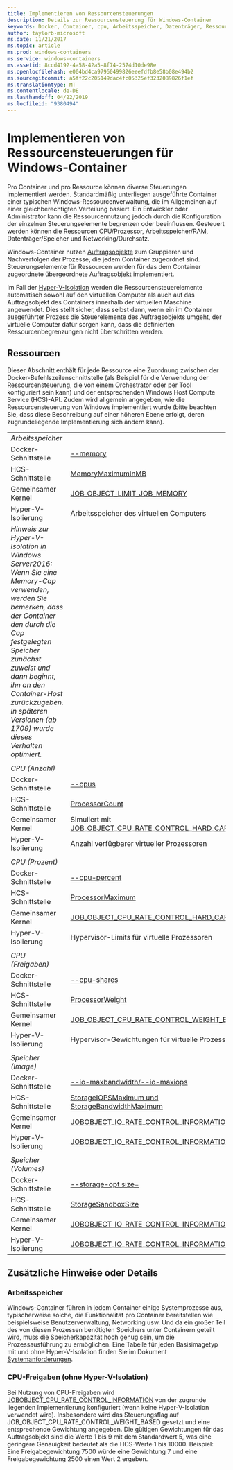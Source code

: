 ```yaml
---
title: Implementieren von Ressourcensteuerungen
description: Details zur Ressourcensteuerung für Windows-Container
keywords: Docker, Container, cpu, Arbeitsspeicher, Datenträger, Ressourcen
author: taylorb-microsoft
ms.date: 11/21/2017
ms.topic: article
ms.prod: windows-containers
ms.service: windows-containers
ms.assetid: 8ccd4192-4a58-42a5-8f74-2574d10de98e
ms.openlocfilehash: e004bd4ca97960499826eeefdfb8e58b08e494b2
ms.sourcegitcommit: a5ff22c205149dac4fc05325ef3232089826f1ef
ms.translationtype: MT
ms.contentlocale: de-DE
ms.lasthandoff: 04/22/2019
ms.locfileid: "9380494"
---
```

# <a name="implementing-resource-controls-for-windows-containers"></a>Implementieren von Ressourcensteuerungen für Windows-Container
Pro Container und pro Ressource können diverse Steuerungen implementiert werden.  Standardmäßig unterliegen ausgeführte Container einer typischen Windows-Ressourcenverwaltung, die im Allgemeinen auf einer gleichberechtigten Verteilung basiert. Ein Entwickler oder Administrator kann die Ressourcennutzung jedoch durch die Konfiguration der einzelnen Steuerungselemente begrenzen oder beeinflussen.  Gesteuert werden können die Ressourcen CPU/Prozessor, Arbeitsspeicher/RAM, Datenträger/Speicher und Networking/Durchsatz.

Windows-Container nutzen [Auftragsobjekte](https://msdn.microsoft.com/en-us/library/windows/desktop/ms684161(v=vs.85).aspx) zum Gruppieren und Nachverfolgen der Prozesse, die jedem Container zugeordnet sind.  Steuerungselemente für Ressourcen werden für das dem Container zugeordnete übergeordnete Auftragsobjekt implementiert. 

Im Fall der [Hyper-V-Isolation](https://docs.microsoft.com/en-us/virtualization/windowscontainers/about/index#windows-container-types) werden die Ressourcensteuerelemente automatisch sowohl auf den virtuellen Computer als auch auf das Auftragsobjekt des Containers innerhalb der virtuellen Maschine angewendet. Dies stellt sicher, dass selbst dann, wenn ein im Container ausgeführter Prozess die Steuerelemente des Auftragsobjekts umgeht, der virtuelle Computer dafür sorgen kann, dass die definierten Ressourcenbegrenzungen nicht überschritten werden.

## <a name="resources"></a>Ressourcen
Dieser Abschnitt enthält für jede Ressource eine Zuordnung zwischen der Docker-Befehlszeilenschnittstelle (als Beispiel für die Verwendung der Ressourcensteuerung, die von einem Orchestrator oder per Tool konfiguriert sein kann) und der entsprechenden Windows Host Compute Service (HCS)-API. Zudem wird allgemein angegeben, wie die Ressourcensteuerung von Windows implementiert wurde (bitte beachten Sie, dass diese Beschreibung auf einer höheren Ebene erfolgt, deren zugrundeliegende Implementierung sich ändern kann).

|  | |
| ----- | ------|
| *Arbeitsspeicher* ||
| Docker-Schnittstelle | [--memory](https://docs.docker.com/engine/admin/resource_constraints/#memory) |
| HCS-Schnittstelle | [MemoryMaximumInMB]( https://github.com/Microsoft/hcsshim/blob/b144c605002d4086146ca1c15c79e56bfaadc2a7/interface.go#L67) |
| Gemeinsamer Kernel | [JOB_OBJECT_LIMIT_JOB_MEMORY](https://msdn.microsoft.com/en-us/library/windows/desktop/ms684147(v=vs.85).aspx) |
| Hyper-V-Isolierung | Arbeitsspeicher des virtuellen Computers |
| _Hinweis zur Hyper-V-Isolation in Windows Server2016: Wenn Sie eine Memory-Cap verwenden, werden Sie bemerken, dass der Container den durch die Cap festgelegten Speicher zunächst zuweist und dann beginnt, ihn an den Container-Host zurückzugeben.  In späteren Versionen (ab 1709) wurde dieses Verhalten optimiert._ |
| ||
| *CPU (Anzahl)* ||
| Docker-Schnittstelle | [--cpus](https://docs.docker.com/engine/admin/resource_constraints/#cpu) |
| HCS-Schnittstelle | [ProcessorCount]( https://github.com/Microsoft/hcsshim/blob/b144c605002d4086146ca1c15c79e56bfaadc2a7/interface.go#L67) |
| Gemeinsamer Kernel | Simuliert mit [JOB_OBJECT_CPU_RATE_CONTROL_HARD_CAP](https://msdn.microsoft.com/en-us/library/windows/desktop/hh448384(v=vs.85).aspx)* |
| Hyper-V-Isolierung | Anzahl verfügbarer virtueller Prozessoren |
| ||
| *CPU (Prozent)* ||
| Docker-Schnittstelle | [--cpu-percent](https://docs.docker.com/engine/admin/resource_constraints/#cpu) |
| HCS-Schnittstelle | [ProcessorMaximum](https://github.com/Microsoft/hcsshim/blob/b144c605002d4086146ca1c15c79e56bfaadc2a7/interface.go#L67) |
| Gemeinsamer Kernel | [JOB_OBJECT_CPU_RATE_CONTROL_HARD_CAP](https://msdn.microsoft.com/en-us/library/windows/desktop/hh448384(v=vs.85).aspx) |
| Hyper-V-Isolierung | Hypervisor-Limits für virtuelle Prozessoren |
| ||
| *CPU (Freigaben)* ||
| Docker-Schnittstelle | [--cpu-shares](https://docs.docker.com/engine/admin/resource_constraints/#cpu) |
| HCS-Schnittstelle | [ProcessorWeight](https://github.com/Microsoft/hcsshim/blob/b144c605002d4086146ca1c15c79e56bfaadc2a7/interface.go#L67) |
| Gemeinsamer Kernel | [JOB_OBJECT_CPU_RATE_CONTROL_WEIGHT_BASED](https://msdn.microsoft.com/en-us/library/windows/desktop/hh448384(v=vs.85).aspx) |
| Hyper-V-Isolierung | Hypervisor-Gewichtungen für virtuelle Prozessoren |
| ||
| *Speicher (Image)* ||
| Docker-Schnittstelle | [--io-maxbandwidth/--io-maxiops]( https://docs.docker.com/edge/engine/reference/commandline/run/#usage) |
| HCS-Schnittstelle | [StorageIOPSMaximum und StorageBandwidthMaximum](https://github.com/Microsoft/hcsshim/blob/b144c605002d4086146ca1c15c79e56bfaadc2a7/interface.go#L67) |
| Gemeinsamer Kernel | [JOBOBJECT_IO_RATE_CONTROL_INFORMATION](https://msdn.microsoft.com/en-us/library/windows/desktop/mt280122(v=vs.85).aspx) |
| Hyper-V-Isolierung | [JOBOBJECT_IO_RATE_CONTROL_INFORMATION](https://msdn.microsoft.com/en-us/library/windows/desktop/mt280122(v=vs.85).aspx) |
| ||
| *Speicher (Volumes)* ||
| Docker-Schnittstelle | [--storage-opt size=]( https://docs.docker.com/edge/engine/reference/commandline/run/#set-storage-driver-options-per-container) |
| HCS-Schnittstelle | [StorageSandboxSize](https://github.com/Microsoft/hcsshim/blob/b144c605002d4086146ca1c15c79e56bfaadc2a7/interface.go#L67) |
| Gemeinsamer Kernel | [JOBOBJECT_IO_RATE_CONTROL_INFORMATION](https://msdn.microsoft.com/en-us/library/windows/desktop/mt280122(v=vs.85).aspx) |
| Hyper-V-Isolierung | [JOBOBJECT_IO_RATE_CONTROL_INFORMATION](https://msdn.microsoft.com/en-us/library/windows/desktop/mt280122(v=vs.85).aspx) |

## <a name="additional-notes-or-details"></a>Zusätzliche Hinweise oder Details

### <a name="memory"></a>Arbeitsspeicher

Windows-Container führen in jedem Container einige Systemprozesse aus, typischerweise solche, die Funktionalität pro Container bereitstellen wie beispielsweise Benutzerverwaltung, Networking usw. Und da ein großer Teil des von diesen Prozessen benötigten Speichers unter Containern geteilt wird, muss die Speicherkapazität hoch genug sein, um die Prozessausführung zu ermöglichen.  Eine Tabelle für jeden Basisimagetyp mit und ohne Hyper-V-Isolation finden Sie im Dokument [Systemanforderungen](https://docs.microsoft.com/en-us/virtualization/windowscontainers/deploy-containers/system-requirements#memory-requirments).

### <a name="cpu-shares-without-hyper-v-isolation"></a>CPU-Freigaben (ohne Hyper-V-Isolation)

Bei Nutzung von CPU-Freigaben wird [JOBOBJECT_CPU_RATE_CONTROL_INFORMATION](https://msdn.microsoft.com/en-us/library/windows/desktop/hh448384(v=vs.85).aspx) von der zugrunde liegenden Implementierung konfiguriert (wenn keine Hyper-V-Isolation verwendet wird). Insbesondere wird das Steuerungsflag auf JOB_OBJECT_CPU_RATE_CONTROL_WEIGHT_BASED gesetzt und eine entsprechende Gewichtung angegeben.  Die gültigen Gewichtungen für das Auftragsobjekt sind die Werte 1 bis 9 mit dem Standardwert 5, was eine geringere Genauigkeit bedeutet als die HCS-Werte 1 bis 10000.  Beispiel: Eine Freigabegewichtung 7500 würde eine Gewichtung 7 und eine Freigabegewichtung 2500 einen Wert 2 ergeben.

